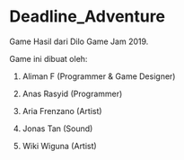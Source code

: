 # Deadline_Adventure
Game Hasil dari Dilo Game Jam 2019.

Game ini dibuat oleh:

1. Aliman F (Programmer & Game Designer)

2. Anas Rasyid (Programmer)

3. Aria Frenzano (Artist)

4. Jonas Tan (Sound)

5. Wiki Wiguna (Artist)
